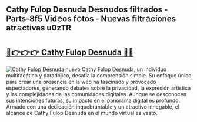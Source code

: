 ## Cathy Fulop Desnuda D𝚎sn𝚞dos filtr𝚊dos - Parts-8f5 Vid𝚎os f𝚘tos - N𝚞evas filtr𝚊ciones atr𝚊ctivas u0zTR

# <h2><a href="http://mb4rjq.tromn.icu/?c=Cathy+Fulop+Desnuda">🔗👉👉👉 Cathy Fulop Desnuda 🔗🔗</a></h2>

[![Cathy Fulop Desnuda nuevo](https://i.imgur.com/pEAQMta.gif)](http://mb4rjq.tromn.icu/?c=Cathy+Fulop+Desnuda)
Cathy Fulop Desnuda, un individuo multifacético y paradójico, desafía la comprensión simple. Su enfoque único para crear una presencia en la web ha fascinado y provocado espectadores, generando debates sobre la privacidad, la expresión artística y las complejidades de las comunidades digitales. Aunque se desconocen sus intenciones futuras, su impacto en el panorama digital es profundo. Armado con una dedicación inquebrantable y un atractivo innegable, el alcance de Cathy Fulop Desnuda en el mundo virtual es vasto.
